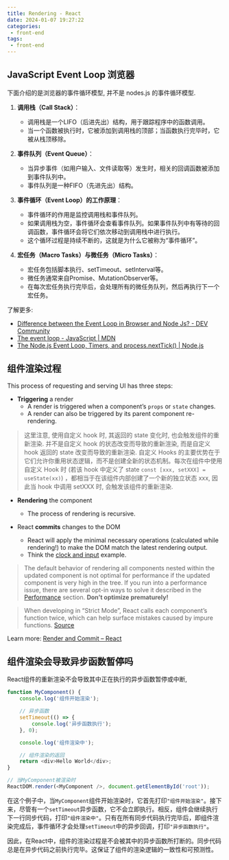 ```yaml
---
title: Rendering - React
date: 2024-01-07 19:27:22
categories:
 - front-end
tags:
 - front-end
---
```


## JavaScript Event Loop 浏览器

下面介绍的是浏览器的事件循环模型, 并不是 nodes.js 的事件循环模型.

1. **调用栈（Call Stack）**：
   - 调用栈是一个LIFO（后进先出）结构，用于跟踪程序中的函数调用。
   - 当一个函数被执行时，它被添加到调用栈的顶部；当函数执行完毕时，它被从栈顶移除。

2. **事件队列（Event Queue）**：
   - 当异步事件（如用户输入、文件读取等）发生时，相关的回调函数被添加到事件队列中。
   - 事件队列是一种FIFO（先进先出）结构。

3. **事件循环（Event Loop）的工作原理**：
   - 事件循环的作用是监控调用栈和事件队列。
   - 如果调用栈为空，事件循环会查看事件队列。如果事件队列中有等待的回调函数，事件循环会将它们依次移动到调用栈中进行执行。
   - 这个循环过程是持续不断的，这就是为什么它被称为“事件循环”。

4. **宏任务（Macro Tasks）与微任务（Micro Tasks）**：
   - 宏任务包括脚本执行、setTimeout、setInterval等。
   - 微任务通常来自Promise、MutationObserver等。
   - 在每次宏任务执行完毕后，会处理所有的微任务队列，然后再执行下一个宏任务。

了解更多: 
- [Difference between the Event Loop in Browser and Node Js? - DEV Community](https://dev.to/jasmin/difference-between-the-event-loop-in-browser-and-node-js-1113)
- [The event loop - JavaScript | MDN](https://developer.mozilla.org/en-US/docs/Web/JavaScript/Event_loop)
- [The Node.js Event Loop, Timers, and process.nextTick() | Node.js](https://nodejs.org/en/guides/event-loop-timers-and-nexttick)

## 组件渲染过程

This process of requesting and serving UI has three steps:

- **Triggering** a render
  - A render is triggered when a component’s `props` or `state` changes. 
  - A render can also be triggered by its parent component re-rendering.

> 这里注意, 使用自定义 hook 时, 其返回的 state 变化时, 也会触发组件的重新渲染. 并不是自定义 hook 的状态改变而导致的重新渲染, 而是自定义 hook 返回的 state 改变而导致的重新渲染. 自定义 Hooks 的主要优势在于它们允许你重用状态逻辑，而不是创建全新的状态机制。每次在组件中使用自定义 Hook 时 (若该 hook 中定义了 state `const [xxx, setXXX] = useState(xx)`) ，都相当于在该组件内部创建了一个新的独立状态 xxx, 因此当 hook 中调用 setXXX 时, 会触发该组件的重新渲染. 
  
- **Rendering** the component
  - The process of rendering is recursive. 
  
- React **commits** changes to the DOM
  - React will apply the minimal necessary operations (calculated while rendering!) to make the DOM match the latest rendering output. 
  - Think the [clock and input](https://react.dev/learn/render-and-commit) example. 

> The default behavior of rendering all components nested within the updated component is not optimal for performance if the updated component is very high in the tree. If you run into a performance issue, there are several opt-in ways to solve it described in the [Performance](https://reactjs.org/docs/optimizing-performance.html) section. **Don’t optimize prematurely!**

> When developing in “Strict Mode”, React calls each component’s function twice, which can help surface mistakes caused by impure functions. [Source](https://react.dev/learn/render-and-commit)

Learn more: [Render and Commit – React](https://react.dev/learn/render-and-commit)

## 组件渲染会导致异步函数暂停吗

React组件的重新渲染不会导致其中正在执行的异步函数暂停或中断, 

```javascript
function MyComponent() {
    console.log('组件开始渲染');

    // 异步函数
    setTimeout(() => {
        console.log('异步函数执行');
    }, 0);

    console.log('组件渲染中');

    // 组件渲染的返回
    return <div>Hello World</div>;
}

// 当MyComponent被渲染时
ReactDOM.render(<MyComponent />, document.getElementById('root'));
```

在这个例子中，当`MyComponent`组件开始渲染时，它首先打印`"组件开始渲染"`。接下来，尽管有一个`setTimeout`异步函数，它不会立即执行。相反，组件会继续执行下一行同步代码，打印`"组件渲染中"`。只有在所有同步代码执行完毕后，即组件渲染完成后，事件循环才会处理`setTimeout`中的异步回调，打印`"异步函数执行"`。

因此，在React中，组件的渲染过程是不会被其中的异步函数所打断的。同步代码总是在异步代码之前执行完毕。这保证了组件的渲染逻辑的一致性和可预测性。